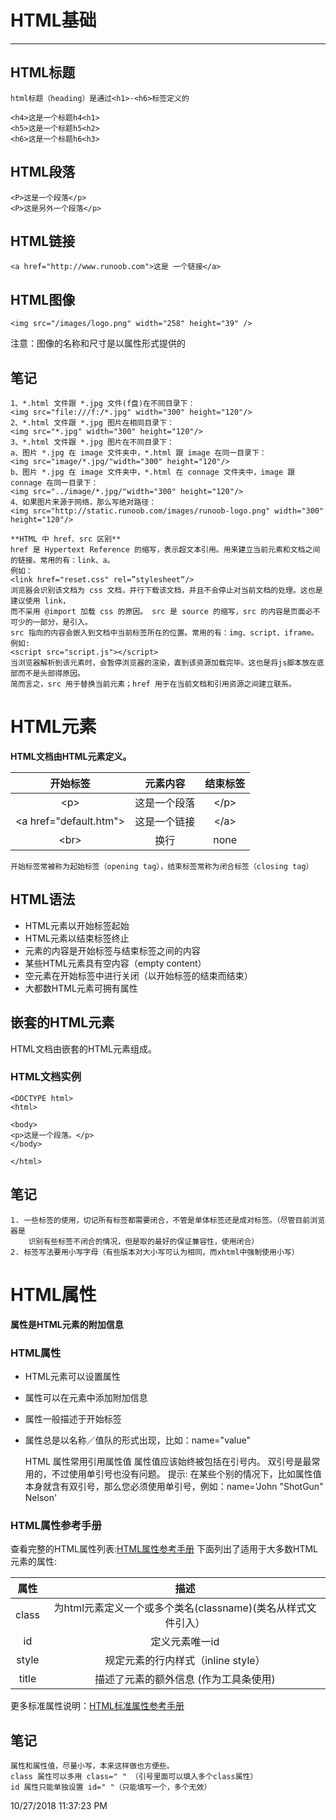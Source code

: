 # HTML基础 #

----------

## HTML标题 ##
	html标题（heading）是通过<h1>-<h6>标签定义的
```
<h4>这是一个标题h4<h1>
<h5>这是一个标题h5<h2>
<h6>这是一个标题h6<h3>
```
## HTML段落 ##
```
<P>这是一个段落</p>
<P>这是另外一个段落</p>
```
## HTML链接 ##
```
<a href="http://www.runoob.com">这是 一个链接</a>
```
## HTML图像 ##
```
<img src="/images/logo.png" width="258" height="39" />
```
注意：图像的名称和尺寸是以属性形式提供的

## 笔记 ##
	1、*.html 文件跟 *.jpg 文件(f盘)在不同目录下：
	<img src="file:///f:/*.jpg" width="300" height="120"/>
	2、*.html 文件跟 *.jpg 图片在相同目录下：
	<img src="*.jpg" width="300" height="120"/>
	3、*.html 文件跟 *.jpg 图片在不同目录下： 
	a、图片 *.jpg 在 image 文件夹中，*.html 跟 image 在同一目录下：
	<img src="image/*.jpg/"width="300" height="120"/>
	b、图片 *.jpg 在 image 文件夹中，*.html 在 connage 文件夹中，image 跟 connage 在同一目录下：
	<img src="../image/*.jpg/"width="300" height="120"/>
	4、如果图片来源于网络，那么写绝对路径：
	<img src="http://static.runoob.com/images/runoob-logo.png" width="300" height="120"/>

	**HTML 中 href、src 区别**
	href 是 Hypertext Reference 的缩写，表示超文本引用。用来建立当前元素和文档之间的链接。常用的有：link、a。
	例如：
	<link href="reset.css" rel=”stylesheet“/>
	浏览器会识别该文档为 css 文档，并行下载该文档，并且不会停止对当前文档的处理。这也是建议使用 link，
	而不采用 @import 加载 css 的原因。 src 是 source 的缩写，src 的内容是页面必不可少的一部分，是引入。
	src 指向的内容会嵌入到文档中当前标签所在的位置。常用的有：img、script、iframe。
	例如:
	<script src="script.js"></script>
	当浏览器解析到该元素时，会暂停浏览器的渲染，直到该资源加载完毕。这也是将js脚本放在底部而不是头部得原因。
	简而言之，src 用于替换当前元素；href 用于在当前文档和引用资源之间建立联系。

# HTML元素 #
**HTML文档由HTML元素定义。**

开始标签|元素内容|结束标签
:--:|:--:|:--:
&lt;p>|这是一个段落|&lt;/p>
&lt;a href="default.htm">|这是一个链接|&lt;/a>
&lt;br>|换行|none
	开始标签常被称为起始标签（opening tag），结束标签常称为闭合标签（closing tag）
## HTML语法 ##
- HTML元素以开始标签起始
- HTML元素以结束标签终止
- 元素的内容是开始标签与结束标签之间的内容
- 某些HTML元素具有空内容（empty content）
- 空元素在开始标签中进行关闭（以开始标签的结束而结束）
- 大都数HTML元素可拥有属性

## 嵌套的HTML元素 ##
HTML文档由嵌套的HTML元素组成。
### HTML文档实例 ###
```
<DOCTYPE html>
<html>

<body>
<p>这是一个段落。</p>
</body>

</html>
```
## 笔记 ##
	1. 一些标签的使用，切记所有标签都需要闭合，不管是单体标签还是成对标签。（尽管目前浏览器是
		识别有些标签不闭合的情况，但是取的最好的保证兼容性，使用闭合）
	2. 标签写法要用小写字母（有些版本对大小写可认为相同，而xhtml中强制使用小写）

# HTML属性 #
**属性是HTML元素的附加信息**
### HTML属性 ###
- HTML元素可以设置属性
- 属性可以在元素中添加附加信息
- 属性一般描述于开始标签
- 属性总是以名称／值队的形式出现，比如：name="value"

	HTML 属性常用引用属性值
	属性值应该始终被包括在引号内。
	双引号是最常用的，不过使用单引号也没有问题。
	提示: 在某些个别的情况下，比如属性值本身就含有双引号，那么您必须使用单引号，例如：name='John "ShotGun" Nelson'

### HTML属性参考手册 ###
查看完整的HTML属性列表:<a href="http://www.runoob.com/tags/html-reference.html">HTML属性参考手册</a>
下面列出了适用于大多数HTML元素的属性:

属性|描述
:--:|:--:
class|为html元素定义一个或多个类名(classname)(类名从样式文件引入）
id|定义元素唯一id
style|规定元素的行内样式（inline style）
title|描述了元素的额外信息 (作为工具条使用)

更多标准属性说明：<a href="http://www.runoob.com/tags/ref-standardattributes.html">HTML标准属性参考手册</a>

## 笔记 ##
	属性和属性值，尽量小写，本来这样做也方便些。
	class 属性可以多用 class=" " （引号里面可以填入多个class属性）
	id 属性只能单独设置 id=" "（只能填写一个，多个无效）

10/27/2018 11:37:23 PM 